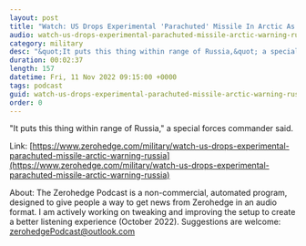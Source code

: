 ```yaml
---
layout: post
title: "Watch: US Drops Experimental 'Parachuted' Missile In Arctic As Warning To Russia"
audio: watch-us-drops-experimental-parachuted-missile-arctic-warning-russia-0
category: military
desc: "&quot;It puts this thing within range of Russia,&quot; a special forces commander said."
duration: 00:02:37
length: 157
datetime: Fri, 11 Nov 2022 09:15:00 +0000
tags: podcast
guid: watch-us-drops-experimental-parachuted-missile-arctic-warning-russia-0
order: 0
---
```

&quot;It puts this thing within range of Russia,&quot; a special forces commander said.

Link: [https://www.zerohedge.com/military/watch-us-drops-experimental-parachuted-missile-arctic-warning-russia](https://www.zerohedge.com/military/watch-us-drops-experimental-parachuted-missile-arctic-warning-russia)

About: The Zerohedge Podcast is a non-commercial, automated program, designed to give people a way to get news from Zerohedge in an audio format.  I am actively working on tweaking and improving the setup to create a better listening experience (October 2022).  Suggestions are welcome: [zerohedgePodcast@outlook.com](mailto:zerohedgePodcast@outlook.com)